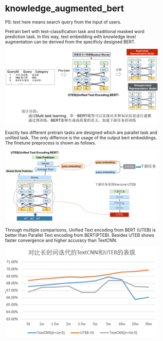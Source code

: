 # knowledge_augmented_bert

PS: text here means search query from the input of users.

Pretrain bert with text-classification task and traditional masked word prediction task. In this way, text embedding with knowledge level augmentation can be derived from the specificly designed BERT.

![image](https://github.com/CristinaMa0917/knowledge_augmentation_bert/blob/unify_task/images/img1.png)

Exactly two different pretrain tasks are designed which are parallel task and unified task. The only differnce is the usage of the output bert embeddings.
The finetune preprocess is shown as follows.

![image](https://github.com/CristinaMa0917/knowledge_augmentation_bert/blob/unify_task/images/img2.png)

Through multiple comparisons, Unified Text encoding from BERT (UTEB) is better than Parallel Text encoding from BERT(PTEB). Besides UTEB shows faster convergence and higher accuracy than TextCNN.

![image](https://github.com/CristinaMa0917/knowledge_augmentation_bert/blob/unify_task/images/img3.png)
